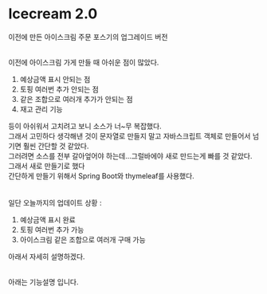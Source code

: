 # Icecream 2.0
이전에 만든 아이스크림 주문 포스기의 업그레이드 버전<br><br>

이전에 아이스크림 가게 만들 때 아쉬운 점이 많았다.<br>
1. 예상금액 표시 안되는 점
2. 토핑 여러번 추가 안되는 점
3. 같은 조합으로 여러개 추가가 안되는 점
4. 재고 관리 기능<br>

등이 아쉬워서 고치려고 보니 소스가 너~무 복잡했다.<br>
그래서 고민하다 생각해낸 것이 문자열로 만들지 말고 자바스크립트 객체로 만들어서 넘기면 훨씬 간단할 것 같았다.<br>
그러려면 소스를 전부 갈아엎어야 하는데...그럴바에야 새로 만드는게 빠를 것 같았다.<br>
그래서 새로 만들기로 했다<br>
간단하게 만들기 위해서 Spring Boot와 thymeleaf를 사용했다.<br><br><br>
일단 오늘까지의 업데이트 상황 : 
1. 예상금액 표시 완료
2. 토핑 여러번 추가 가능
3. 아이스크림 같은 조합으로 여러개 구매 가능

아래서 자세히 설명하겠다.<br><br>


아래는 기능설명 입니다.

